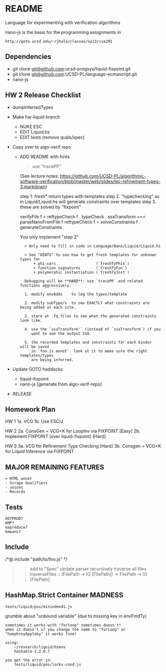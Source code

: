 README
=======

Language for experimenting with verification algorithms

nano-js is the basis for the programming assignments in 

    http://goto.ucsd.edu/~rjhala/classes/sp13/cse291

Dependencies
------------

* git clone git@github.com:ucsd-progsys/liquid-fixpoint.git 
* git clone git@github.com:UCSD-PL/language-ecmascript.git
* nano-js

HW 2 Release Checklist
----------------------

* dumpInferredTypes

* Make hw-liquid branch 
    
    - NUKE ESC
    - EDIT Liquid.hs
    - EDIT tests (remove quals/spec)

* Copy over to algo-verif repo
    
    - ADD README with hints
        
        > use "tracePP"
        
        (See lecture notes: https://github.com/UCSD-PL/algorithmic-software-verification/blob/master/web/slides/lec-refinement-types-3.markdown)

        step 1. fresh* return types with templates
        step 2. "typechecking" as in Liquid/Liquid.hs will generate constraints over templates
        step 3. these are solved by "fixpoint"

        verifyFile f   = reftypeCheck f . typeCheck . ssaTransform =<< parseNanoFromFile f
        reftypeCheck f = solveConstraints f . generateConstraints  
        
        You only implement "step 2" 
        
            > Only need to fill in code in Language/Nano/Liquid/Liquid.hs

            > See "HINTS" to see how to get fresh templates for unknown types for 
                + phi-vars                  (`freshTyPhis`)
                + function signatures       (`freshTyFun`)
                + polymorphic instantiation (`freshTyInst`)

            Debugging will be **HARD**: use `tracePP` and related functions aggressively.

            1. modify envAdds    to log the types/template
            
            2. modify subType/s  to see EXACTLY what constraints are being added at each site.
            
            3. stare at .fq files to see what the generated constraints look like.
            
            4. use the `ssaTransform'` (instead of `ssaTransform`) if you
               want to see the output SSA.
            
            5. the recorded templates and constraints for each binder will be saved 
               in `foo.js.annot`. look at it to make sure the right templates/types 
               are being inferred.


* Update GOTO haddocks
    
    - liquid-fixpoint
    - nano-js [generate from algo-verif-repo]
    

* RELEASE

Homework Plan
-------------

HW 1
1a. VCG 
1b. Use ESC/J

HW 2
2a. ConsGen = VCG+K for LoopInv via FIXPOINT    [Easy]
2b. Implement FIXPOINT (over liquid-fixpoint)   [Hard]

HW 3
3a. VCG for Refinement Type Checking            [Hard]
3b. Consgen = VCG+K for Liquid Inference via FIXPOINT

MAJOR REMAINING FEATURES
------------------------

    + HTML annot
    - Scrape Qualifiers
    - unions
    - Records

Tests
-----

    DOTPROD?
    KMP?
    mapreduce?
    kmeans?

Include
-------

/*@ include "path/to/foo.js" */
  >> add to "Spec"
  >> update parser
  >> recursively traverse all files
          traverseFiles :: (FilePath -> IO [FilePath]) -> FilePath -> IO [FilePath]

HashMap.Strict Container MADNESS
--------------------------------

    tests/liquid/pos/minindex01.js

grumble about "unbound variable" (due to missing key in envFindTy)

    sometimes it works with "forloop" sometimes doesn't!
    when it doesn't if you change the name to "forLoop" or
    "humphreyAppleby" it works fine!

    using: 
        ~/research/liquid/hsenv
        hashable-1.2.0.7

    you get the error in:
        tests/liquid/pos/locks-cond.js

